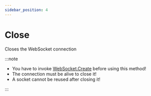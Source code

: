 ```yaml
---
sidebar_position: 4
---
```


# Close

Closes the WebSocket connection

:::note

+ You have to invoke [WebSocket.Create](./create) before using this method!
+ The connection must be alive to close it!
+ A socket cannot be reused after closing it!

:::